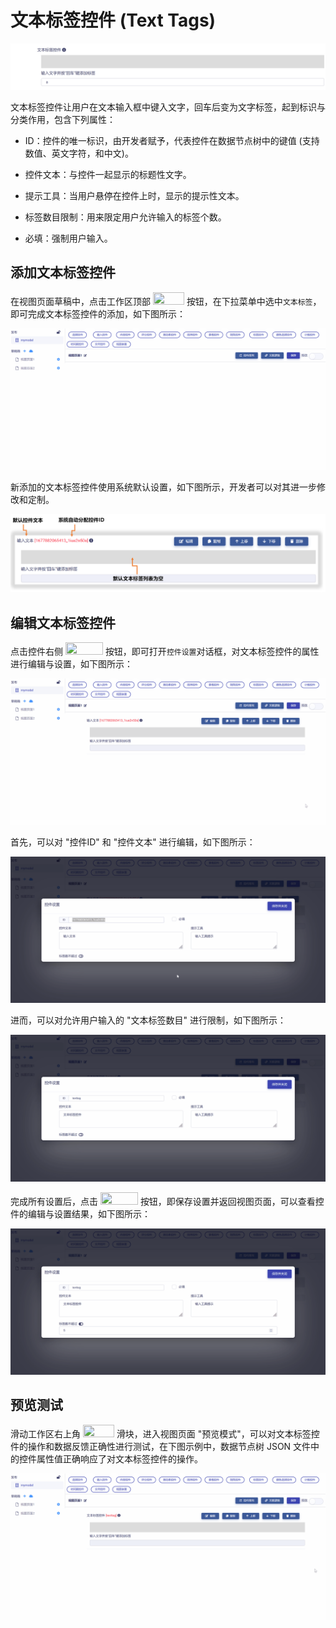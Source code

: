 # 文本标签控件 (Text Tags)

![Matrix.OS](../../../../../media/os/tools/modelview/showtexttag.gif "文本标签控件")

文本标签控件让用户在文本输入框中键入文字，回车后变为文字标签，起到标识与分类作用，包含下列属性：

* ID：控件的唯一标识，由开发者赋予，代表控件在数据节点树中的键值 (支持数值、英文字符，和中文)。

* 控件文本：与控件一起显示的标题性文字。

* 提示工具：当用户悬停在控件上时，显示的提示性文本。

* 标签数目限制：用来限定用户允许输入的标签个数。

* 必填：强制用户输入。


## 添加文本标签控件

在视图页面草稿中，点击工作区顶部 <img src="./././././media/logo/controltag.png" width="50" height="20"> 按钮，在下拉菜单中选中`文本标签`，即可完成文本标签控件的添加，如下图所示：

![Matrix.OS](../../../../../media/os/tools/modelview/addtexttag.gif "添加文本标签控件")

新添加的文本标签控件使用系统默认设置，如下图所示，开发者可以对其进一步修改和定制。

![Matrix.OS](../../../../../media/os/tools/modelview/addtexttag.png "文本标签控件默认设置")

## 编辑文本标签控件

点击控件右侧 <img src="./././././media/logo/editcontrol.png" width="60" height="20"> 按钮，即可打开`控件设置`对话框，对文本标签控件的属性进行编辑与设置，如下图所示：

![Matrix.OS](../../../../../media/os/tools/modelview/edittexttag1.gif "编辑文本标签控件 - 打开控件设置对话框")

首先，可以对 "控件ID" 和 "控件文本" 进行编辑，如下图所示：

![Matrix.OS](../../../../../media/os/tools/modelview/edittexttag2.gif "编辑文本标签控件 - 控件ID与文本编辑")

进而，可以对允许用户输入的 "文本标签数目" 进行限制，如下图所示：

![Matrix.OS](../../../../../media/os/tools/modelview/edittexttag3.gif "编辑文本标签控件 - 设置标签数限制")

完成所有设置后，点击 <img src="./././././media/logo/saveclose.png" width="60" height="20"> 按钮，即保存设置并返回视图页面，可以查看控件的编辑与设置结果，如下图所示：

![Matrix.OS](../../../../../media/os/tools/modelview/edittexttag4.gif "编辑文本标签控件 - 保存控件设置")

## 预览测试

滑动工作区右上角 <img src="./././././media/logo/previewmv.png" width="50" height="20"> 滑块，进入视图页面 "预览模式"，可以对文本标签控件的操作和数据反馈正确性进行测试，在下图示例中，数据节点树 JSON 文件中的控件属性值正确响应了对文本标签控件的操作。

![Matrix.OS](../../../../../media/os/tools/modelview/testtexttag.gif "测试文本标签控件")